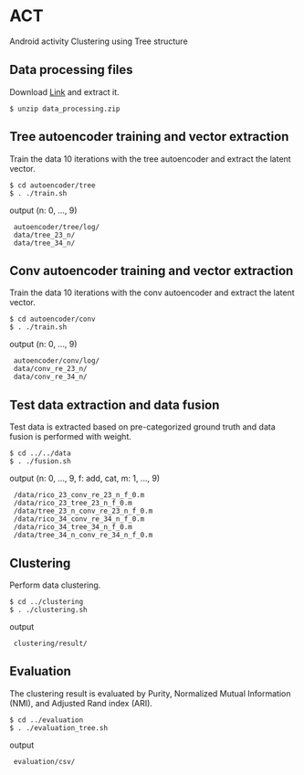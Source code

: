# ACT
Android activity Clustering using Tree structure

## Data processing files
Download [Link](https://drive.google.com/file/d/1rs3QCRGLMo7pxgfyQfQ-hWxFO-LfTB6S/view?usp=sharing) and extract it.
```
$ unzip data_processing.zip
```

## Tree autoencoder training and vector extraction
Train the data 10 iterations with the tree autoencoder and extract the latent vector.
```
$ cd autoencoder/tree
$ . ./train.sh
```

output (n: 0, ..., 9)
```
 autoencoder/tree/log/
 data/tree_23_n/
 data/tree_34_n/
```

## Conv autoencoder training and vector extraction
Train the data 10 iterations with the conv autoencoder and extract the latent vector.
```
$ cd autoencoder/conv
$ . ./train.sh
```
output (n: 0, ..., 9)
```
 autoencoder/conv/log/
 data/conv_re_23_n/
 data/conv_re_34_n/
```

## Test data extraction and data fusion
Test data is extracted based on pre-categorized ground truth and data fusion is performed with weight.
```
$ cd ../../data
$ . ./fusion.sh
```

output (n: 0, ..., 9, f: add, cat,  m: 1, ..., 9)
```
 /data/rico_23_conv_re_23_n_f_0.m
 /data/rico_23_tree_23_n_f_0.m
 /data/tree_23_n_conv_re_23_n_f_0.m
 /data/rico_34_conv_re_34_n_f_0.m
 /data/rico_34_tree_34_n_f_0.m
 /data/tree_34_n_conv_re_34_n_f_0.m
```

## Clustering
Perform data clustering.
```
$ cd ../clustering
$ . ./clustering.sh
```

output
```
 clustering/result/
```

## Evaluation
The clustering result is evaluated by Purity, Normalized Mutual Information (NMI), and Adjusted Rand index (ARI).
```
$ cd ../evaluation
$ . ./evaluation_tree.sh
```

output
```
 evaluation/csv/
```
